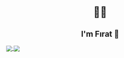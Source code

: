 <h1 align="center">👨‍💻</h1>
<h2 align="center">I'm Fırat 👾</h2>

<a href="">
  <img align="center" src="https://github-readme-stats.vercel.app/api?username=firatksee&include_all_commits=true&count_private=true&show_icons=true&theme=transparent&hide_border=true" />
</a>
<a href="">
  <img align="center" src="https://github-readme-stats.vercel.app/api/top-langs/?username=firatksee&langs_count=10" />
</a>

